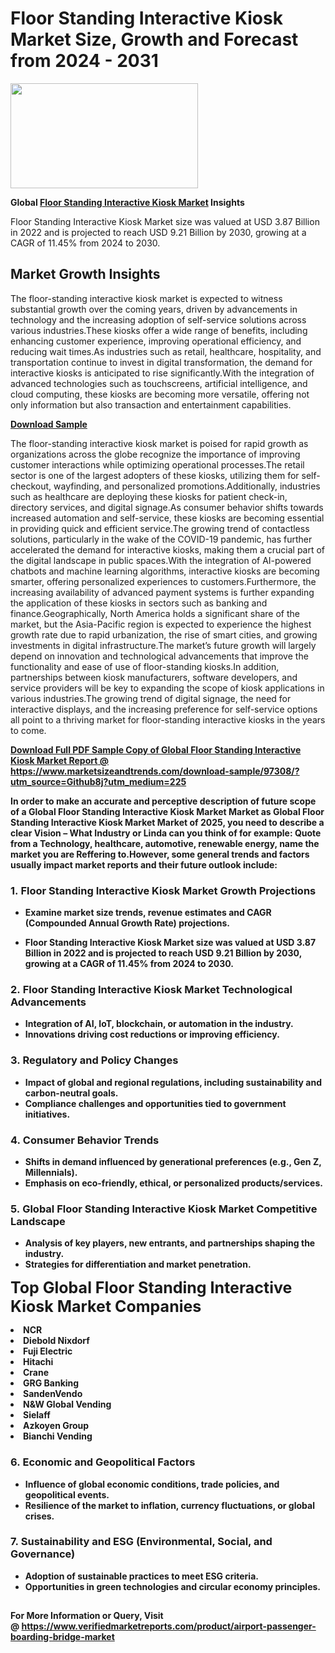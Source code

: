 <H1>Floor Standing Interactive Kiosk Market Size, Growth and Forecast from 2024 - 2031</H1><img class="aligncenter size-medium wp-image-584254" src="https://thirdeyenews.in/wp-content/uploads/2024/09/Global-Market-Research-300x168.jpeg" alt="" width="300" height="168" /><p><strong>Global&nbsp;<a href="https://www.marketsizeandtrends.com/download-sample/97308/?utm_source=Github8j?utm_medium=225">Floor Standing Interactive Kiosk Market</a> Insights</strong></p><p>Floor Standing Interactive Kiosk Market size was valued at USD 3.87 Billion in 2022 and is projected to reach USD 9.21 Billion by 2030, growing at a CAGR of 11.45% from 2024 to 2030.</p><p><h2>Market Growth Insights</h2> <p>The floor-standing interactive kiosk market is expected to witness substantial growth over the coming years, driven by advancements in technology and the increasing adoption of self-service solutions across various industries.These kiosks offer a wide range of benefits, including enhancing customer experience, improving operational efficiency, and reducing wait times.As industries such as retail, healthcare, hospitality, and transportation continue to invest in digital transformation, the demand for interactive kiosks is anticipated to rise significantly.With the integration of advanced technologies such as touchscreens, artificial intelligence, and cloud computing, these kiosks are becoming more versatile, offering not only information but also transaction and entertainment capabilities.</p> <p><strong><a href="#">Download Sample</a></strong></p> <p>The floor-standing interactive kiosk market is poised for rapid growth as organizations across the globe recognize the importance of improving customer interactions while optimizing operational processes.The retail sector is one of the largest adopters of these kiosks, utilizing them for self-checkout, wayfinding, and personalized promotions.Additionally, industries such as healthcare are deploying these kiosks for patient check-in, directory services, and digital signage.As consumer behavior shifts towards increased automation and self-service, these kiosks are becoming essential in providing quick and efficient service.The growing trend of contactless solutions, particularly in the wake of the COVID-19 pandemic, has further accelerated the demand for interactive kiosks, making them a crucial part of the digital landscape in public spaces.With the integration of AI-powered chatbots and machine learning algorithms, interactive kiosks are becoming smarter, offering personalized experiences to customers.Furthermore, the increasing availability of advanced payment systems is further expanding the application of these kiosks in sectors such as banking and finance.Geographically, North America holds a significant share of the market, but the Asia-Pacific region is expected to experience the highest growth rate due to rapid urbanization, the rise of smart cities, and growing investments in digital infrastructure.The market’s future growth will largely depend on innovation and technological advancements that improve the functionality and ease of use of floor-standing kiosks.In addition, partnerships between kiosk manufacturers, software developers, and service providers will be key to expanding the scope of kiosk applications in various industries.The growing trend of digital signage, the need for interactive displays, and the increasing preference for self-service options all point to a thriving market for floor-standing interactive kiosks in the years to come.<p><strong><a href="#"></p><p><span class=""><strong>Download Full PDF Sample Copy of Global Floor Standing Interactive Kiosk Market Report</strong> @ <a href="https://www.marketsizeandtrends.com/download-sample/97308/?utm_source=Github8j?utm_medium=225" target="_blank">https://www.marketsizeandtrends.com/download-sample/97308/?utm_source=Github8j?utm_medium=225</a></span></p><p>In order to make an accurate and perceptive description of future scope of a Global&nbsp;Floor Standing Interactive Kiosk Market Market as Global&nbsp;Floor Standing Interactive Kiosk Market Market of 2025, you need to describe a clear Vision &ndash; What Industry or Linda can you think of for example: Quote from a Technology, healthcare, automotive, renewable energy, name the market you are Reffering to.However, some general trends and factors usually impact market reports and their future outlook include:</p><h3>1.&nbsp;<strong>Floor Standing Interactive Kiosk Market Growth Projections</strong></h3><ul><li>Examine market size trends, revenue estimates and CAGR (Compounded Annual Growth Rate) projections.</li><li><p>Floor Standing Interactive Kiosk Market size was valued at USD 3.87 Billion in 2022 and is projected to reach USD 9.21 Billion by 2030, growing at a CAGR of 11.45% from 2024 to 2030.</p></li></ul><h3>2.&nbsp;<strong>Floor Standing Interactive Kiosk Market Technological Advancements</strong></h3><ul><li>Integration of AI, IoT, blockchain, or automation in the industry.</li><li>Innovations driving cost reductions or improving efficiency.</li></ul><h3>3.&nbsp;<strong>Regulatory and Policy Changes</strong></h3><ul><li>Impact of global and regional regulations, including sustainability and carbon-neutral goals.</li><li>Compliance challenges and opportunities tied to government initiatives.</li></ul><h3>4.&nbsp;<strong>Consumer Behavior Trends</strong></h3><ul><li>Shifts in demand influenced by generational preferences (e.g., Gen Z, Millennials).</li><li>Emphasis on eco-friendly, ethical, or personalized products/services.</li></ul><h3>5.&nbsp;<strong>Global Floor Standing Interactive Kiosk Market Competitive Landscape</strong></h3><ul><li>Analysis of key players, new entrants, and partnerships shaping the industry.</li><li>Strategies for differentiation and market penetration.</li></ul><p data-pm-slice="1 1 []"><span style="color: inherit; font-family: inherit; font-size: 25px;">Top Global Floor Standing Interactive Kiosk Market Companies</span></p><div class="" data-test-id=""><p><li>NCR</li><li> Diebold Nixdorf</li><li> Fuji Electric</li><li> Hitachi</li><li> Crane</li><li> GRG Banking</li><li> SandenVendo</li><li> N&W Global Vending</li><li> Sielaff</li><li> Azkoyen Group</li><li> Bianchi Vending</li></p></div><h3>6.&nbsp;<strong>Economic and Geopolitical Factors</strong></h3><ul><li>Influence of global economic conditions, trade policies, and geopolitical events.</li><li>Resilience of the market to inflation, currency fluctuations, or global crises.</li></ul><h3>7.&nbsp;<strong>Sustainability and ESG (Environmental, Social, and Governance)</strong></h3><ul><li>Adoption of sustainable practices to meet ESG criteria.</li><li>Opportunities in green technologies and circular economy principles.</li></ul><h2><strong style="font-size: 14px;">For More Information or Query, Visit @&nbsp;</strong><a style="background-color: #ffffff; font-size: 14px;" href="https://www.marketsizeandtrends.com/report/floor-standing-interactive-kiosk-market/" target="_blank">https://www.verifiedmarketreports.com/product/airport-passenger-boarding-bridge-market</a></h2>